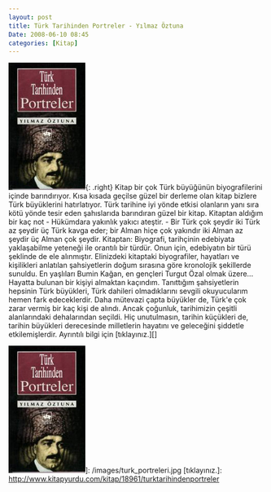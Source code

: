 ```yaml
---
layout: post
title: Türk Tarihinden Portreler - Yılmaz Öztuna
Date: 2008-06-10 08:45
categories: [Kitap]
---
```


![ Türk Tarihinden Portreler][]{: .right} Kitap bir çok Türk büyüğünün
biyografilerini içinde barındırıyor. Kısa kısada geçilse güzel bir
derleme olan kitap bizlere Türk büyüklerini hatırlatıyor. Türk tarihine
iyi yönde etkisi olanların yanı sıra kötü yönde tesir eden şahıslarıda
barındıran güzel bir kitap. Kitaptan aldığım bir kaç not - Hükümdara
yakınlık yakıcı ateştir. - Bir Türk çok şeydir iki Türk az şeydir üç
Türk kavga eder; bir Alman hiçe çok yakındır iki Alman az şeydir üç
Alman çok şeydir. Kitaptan: Biyografi, tarihçinin edebiyata yaklaşabilme
yeteneği ile orantılı bir türdür. Onun için, edebiyatın bir türü
şeklinde de ele alınmıştır. Elinizdeki kitaptaki biyografiler, hayatları
ve kişilikleri anlatılan şahsiyetlerin doğum sırasına göre kronolojik
şekillerde sunuldu. En yaşlıları Bumin Kağan, en gençleri Turgut Özal
olmak üzere... Hayatta bulunan bir kişiyi almaktan kaçındım. Tanıttığım
şahsiyetlerin hepsinin Türk büyükleri, Türk dahileri olmadıklarını
sevgili okuyucularım hemen fark edeceklerdir. Daha mütevazi çapta
büyükler de, Türk'e çok zarar vermiş bir kaç kişi de alındı. Ancak
çoğunluk, tarihimizin çeşitli alanlarındaki dehalarından seçildi. Hiç
unutulmasın, tarihin küçükleri de, tarihin büyükleri derecesinde
milletlerin hayatını ve geleceğini şiddetle etkilemişlerdir. Ayrıntılı
bilgi için [tıklayınız.][]

  [ Türk Tarihinden Portreler]: /images/turk_portreleri.jpg
    " Türk Tarihinden Portreler"
  ![ Türk Tarihinden Portreler][]]: /images/turk_portreleri.jpg
  [tıklayınız.]: http://www.kitapyurdu.com/kitap/18961/turktarihindenportreler
